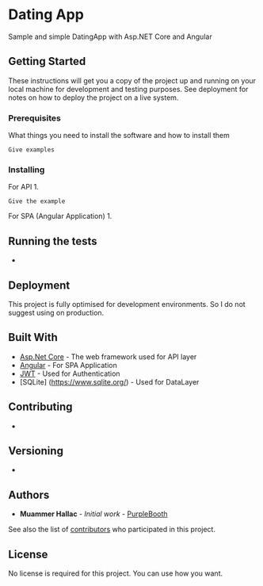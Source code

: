 # Dating App

Sample and simple DatingApp with Asp.NET Core and Angular

## Getting Started

These instructions will get you a copy of the project up and running on your local machine for development and testing purposes. See deployment for notes on how to deploy the project on a live system.

### Prerequisites

What things you need to install the software and how to install them

```
Give examples
```

### Installing
For API
1. 

```
Give the example
```

For SPA (Angular Application)
1.

## Running the tests

-


## Deployment

This project is fully optimised for development environments. So I do not suggest using on production.

## Built With

* [Asp.Net Core](https://docs.microsoft.com/en-us/aspnet/core/?view=aspnetcore-2.1) - The web framework used for API layer
* [Angular](https://angular.io/) - For SPA Application 
* [JWT](https://jwt.io/) - Used for Authentication
* [SQLite] (https://www.sqlite.org/) - Used for DataLayer

## Contributing

-

## Versioning

-

## Authors

* **Muammer Hallac** - *Initial work* - [PurpleBooth](https://github.com/PurpleBooth)

See also the list of [contributors](https://github.com/your/project/contributors) who participated in this project.

## License

No license is required for this project. You can use how you want.

